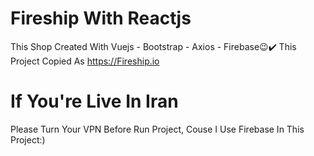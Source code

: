 # Fireship With Reactjs

This Shop Created With Vuejs - Bootstrap - Axios - Firebase😉✔️
This Project Copied As https://Fireship.io

# If You're Live In Iran
Please Turn Your VPN Before Run Project, Couse I Use Firebase In This Project:)